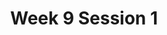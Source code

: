 ---
title: Week 9 Session 1
published_at: 2024-05-15
snippet: Feedback on the game 
disable_html_sanitization: true
allow_math: true
---